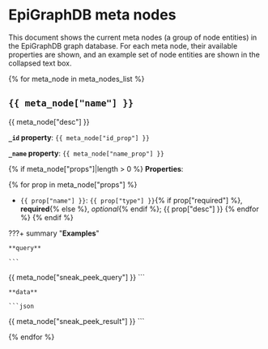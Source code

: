 # EpiGraphDB meta nodes

This document shows the current meta nodes (a group of node entities) in
the EpiGraphDB graph database. For each meta node, their available
properties are shown, and an example set of node entities are shown in
the collapsed text box.

{% for meta_node in meta_nodes_list %}

## `{{ meta_node["name"] }}`

{{ meta_node["desc"] }}

**`_id` property**: `{{ meta_node["id_prop"] }}`

**`_name` property**: `{{ meta_node["name_prop"] }}`

{% if meta_node["props"]|length > 0  %}
**Properties**:

  {% for prop in meta_node["props"] %}
- `{{ prop["name"] }}`: `{{ prop["type"] }}`{% if prop["required"] %}, **required**{% else %}, *optional*{% endif %}; {{ prop["desc"] }}
  {% endfor %}
{% endif  %}

???+ summary "**Examples**"

    **query**

    ```
{{ meta_node["sneak_peek_query"] }}
    ```

    **data**

    ```json
{{ meta_node["sneak_peek_result"] }}
    ```

{% endfor %}
